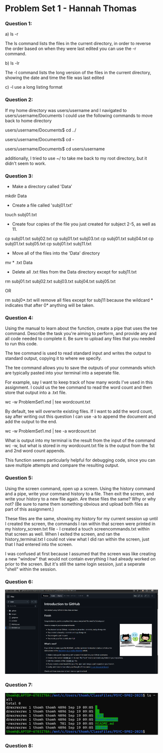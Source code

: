 # Problem Set 1 - Hannah Thomas

### Question 1: 

a) ls -r

The ls command lists the files in the current directory, in order to reverse the order based on when they were last edited you can use the -r command. 

b) ls -lr

The -l command lists the long version of the files in the current directory, showing the date and time the file was last edited

c)  -l     use a long listing format

### Question 2:

If my home directory was users/username and I navigated to users/username/Documents I could use the following commands to move back to home directory

users/username/Documents$ cd ../

users/username/Documents$ cd -

users/username/Documents$ cd users/username

additionally, I tried to use ~/ to take me back to my root directory, but it didn't seem to work. 

### Question 3:

- Make a directory called 'Data'

mkdir Data

- Create a file called 'subj01.txt'

touch subj01.txt

- Create four copies of the file you just created for subject 2-5, as well as 11.

cp subj01.txt subj02.txt
cp subj01.txt subj03.txt
cp subj01.txt subj04.txt
cp subj01.txt subj05.txt
cp subj01.txt subj11.txt

- Move all of the files into the 'Data' directory

mv * .txt Data 

- Delete all .txt files from the Data directory except for subj11.txt

rm subj01.txt subj02.txt subj03.txt subj04.txt subj05.txt

OR

rm subj0*.txt will remove all files except for subj11 because the wildcard * indicates that after 0* anything will be taken. 

### Question 4:

Using the manual to learn about the function, create a pipe that uses the tee command. Describe the task you're aiming to perform, and provide any and all code needed to complete it. Be sure to upload any files that you needed to run this code.

The tee command is used to read standard input and writes the output to standard output, copying it to where we specify.

The tee command allows you to save the outputs of your commands which are typically pasted into your terminal into a seperate file. 

For example, say I want to keep track of how many words I've used in this assignment. I could us the tee command to read the word count and then store that output into a .txt file.

wc -w ProblemSet1.md | tee wordcount.txt

By default, tee will overwrite existing files. If I want to add the word count, say after writing out this question I can use -a to append the document and add the output to the end.

wc -w ProblemSet1.md | tee -a wordcount.txt

What is output into my terminal is the result from the input of the command wc -w, but what is stored in my wordcount.txt file is the output from the 1st and 2nd word count appends. 

This function seems particularly helpful for debugging code, since you can save multiple attempts and compare the resulting output. 

### Question 5:

Using the screen command, open up a screen. Using the history command and a pipe, write your command history to a file. Then exit the screen, and write your history to a new file again. Are these files the same? Why or why not? (Be sure to name them something obvious and upload both files as part of this assignment.)

These files are the same, showing my history for my current session up until I created the screen, the commands I ran within that screen were printed in my history_screen.txt file - I created a touch screencommands.txt within that screen as well. When I exited the screen, and ran the history_terminal.txt I could not view what I did ran within the screen, just that I had entered into the screen. 

I was confused at first because I assumed that the screen was like creating a new "window" that would not contain everything I had already worked on prior to the screen. But it's still the same login session, just a seperate "shell" within the session.

### Question 6: 

![This is a picture of my screenshot](screenshot.png)

### Question 7:

![This is a picture of my screenshot](screenshot_terminal.png)

### Question 8:



